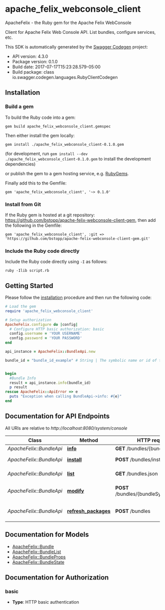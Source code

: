 # apache_felix_webconsole_client

ApacheFelix - the Ruby gem for the Apache Felix WebConsole

Client for Apache Felix Web Console API. List bundles, configure services, etc.

This SDK is automatically generated by the [Swagger Codegen](https://github.com/swagger-api/swagger-codegen) project:

- API version: 4.3.0
- Package version: 0.1.0
- Build date: 2017-07-17T15:23:28.579-05:00
- Build package: class io.swagger.codegen.languages.RubyClientCodegen

## Installation

### Build a gem

To build the Ruby code into a gem:

```shell
gem build apache_felix_webconsole_client.gemspec
```

Then either install the gem locally:

```shell
gem install ./apache_felix_webconsole_client-0.1.0.gem
```
(for development, run `gem install --dev ./apache_felix_webconsole_client-0.1.0.gem` to install the development dependencies)

or publish the gem to a gem hosting service, e.g. [RubyGems](https://rubygems.org/).

Finally add this to the Gemfile:

    gem 'apache_felix_webconsole_client', '~> 0.1.0'

### Install from Git

If the Ruby gem is hosted at a git repository: https://github.com/bstopp/apache-felix-webconsole-client-gem, then add the following in the Gemfile:

    gem 'apache_felix_webconsole_client', :git => 'https://github.com/bstopp/apache-felix-webconsole-client-gem.git'

### Include the Ruby code directly

Include the Ruby code directly using `-I` as follows:

```shell
ruby -Ilib script.rb
```

## Getting Started

Please follow the [installation](#installation) procedure and then run the following code:
```ruby
# Load the gem
require 'apache_felix_webconsole_client'

# Setup authorization
ApacheFelix.configure do |config|
  # Configure HTTP basic authorization: basic
  config.username = 'YOUR USERNAME'
  config.password = 'YOUR PASSWORD'
end

api_instance = ApacheFelix::BundleApi.new

bundle_id = "bundle_id_example" # String | The symbolic name or id of the bundle.


begin
  #Bundle Info
  result = api_instance.info(bundle_id)
  p result
rescue ApacheFelix::ApiError => e
  puts "Exception when calling BundleApi->info: #{e}"
end

```

## Documentation for API Endpoints

All URIs are relative to *http://localhost:8080/system/console*

Class | Method | HTTP request | Description
------------ | ------------- | ------------- | -------------
*ApacheFelix::BundleApi* | [**info**](docs/BundleApi.md#info) | **GET** /bundles/{bundleId}.json | Bundle Info
*ApacheFelix::BundleApi* | [**install**](docs/BundleApi.md#install) | **POST** /bundles/install | Upload a bundle.
*ApacheFelix::BundleApi* | [**list**](docs/BundleApi.md#list) | **GET** /bundles.json | List bundles
*ApacheFelix::BundleApi* | [**modify**](docs/BundleApi.md#modify) | **POST** /bundles/{bundleSymbolicName} | Modify bundles operation.
*ApacheFelix::BundleApi* | [**refresh_packages**](docs/BundleApi.md#refresh_packages) | **POST** /bundles | Modify bundles operation.


## Documentation for Models

 - [ApacheFelix::Bundle](docs/Bundle.md)
 - [ApacheFelix::BundleList](docs/BundleList.md)
 - [ApacheFelix::BundleProps](docs/BundleProps.md)
 - [ApacheFelix::BundleState](docs/BundleState.md)


## Documentation for Authorization


### basic

- **Type**: HTTP basic authentication

